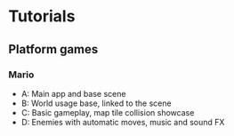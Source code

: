 # Tutorials

## Platform games

### Mario

* A: Main app and base scene
* B: World usage base, linked to the scene
* C: Basic gameplay, map tile collision showcase
* D: Enemies with automatic moves, music and sound FX

